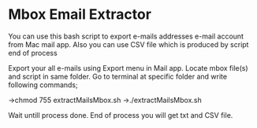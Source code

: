 <h1>Mbox Email Extractor</h1>

You can use this bash script to export e-mails addresses e-mail account from Mac mail app. Also you can use CSV file which is produced by script end of process


Export your all e-mails using Export menu in Mail app.
Locate mbox file(s) and script in same folder.
Go to terminal at specific folder and write following commands;

->chmod 755 extractMailsMbox.sh
->./extractMailsMbox.sh

Wait untill process done. End of process you will get txt and CSV file.
